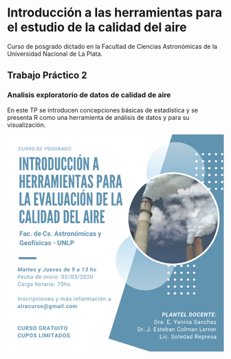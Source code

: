 # Introducción a las herramientas para el estudio de la calidad del aire

Curso de posgrado dictado en la Facultad de Ciencias Astronómicas de la Universidad Nacional de La Plata.


## Trabajo Práctico 2
### Analisis exploratorio de datos de calidad de aire

En este TP se introducen concepciones básicas de estadística y se presenta R como una herramienta de análisis de datos y para su visualización.



![Presentacion curso](https://github.com/solrepresa/IHECA/blob/master/ICurso%20de%20posgrado.png)
